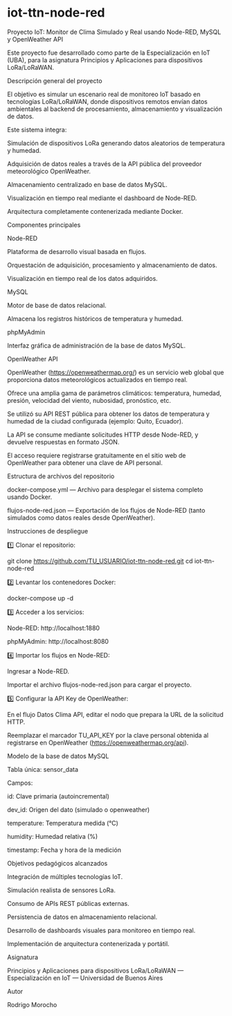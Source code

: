 # iot-ttn-node-red
Proyecto IoT: Monitor de Clima Simulado y Real usando Node-RED, MySQL y OpenWeather API

Este proyecto fue desarrollado como parte de la Especialización en IoT (UBA), para la asignatura Principios y Aplicaciones para dispositivos LoRa/LoRaWAN.

Descripción general del proyecto

El objetivo es simular un escenario real de monitoreo IoT basado en tecnologías LoRa/LoRaWAN, donde dispositivos remotos envían datos ambientales al backend de procesamiento, almacenamiento y visualización de datos.

Este sistema integra:

Simulación de dispositivos LoRa generando datos aleatorios de temperatura y humedad.

Adquisición de datos reales a través de la API pública del proveedor meteorológico OpenWeather.

Almacenamiento centralizado en base de datos MySQL.

Visualización en tiempo real mediante el dashboard de Node-RED.

Arquitectura completamente contenerizada mediante Docker.

Componentes principales

Node-RED

Plataforma de desarrollo visual basada en flujos.

Orquestación de adquisición, procesamiento y almacenamiento de datos.

Visualización en tiempo real de los datos adquiridos.

MySQL

Motor de base de datos relacional.

Almacena los registros históricos de temperatura y humedad.

phpMyAdmin

Interfaz gráfica de administración de la base de datos MySQL.

OpenWeather API

OpenWeather (https://openweathermap.org/) es un servicio web global que proporciona datos meteorológicos actualizados en tiempo real.

Ofrece una amplia gama de parámetros climáticos: temperatura, humedad, presión, velocidad del viento, nubosidad, pronóstico, etc.

Se utilizó su API REST pública para obtener los datos de temperatura y humedad de la ciudad configurada (ejemplo: Quito, Ecuador).

La API se consume mediante solicitudes HTTP desde Node-RED, y devuelve respuestas en formato JSON.

El acceso requiere registrarse gratuitamente en el sitio web de OpenWeather para obtener una clave de API personal.

Estructura de archivos del repositorio

docker-compose.yml — Archivo para desplegar el sistema completo usando Docker.

flujos-node-red.json — Exportación de los flujos de Node-RED (tanto simulados como datos reales desde OpenWeather).

Instrucciones de despliegue

1️⃣ Clonar el repositorio:

git clone https://github.com/TU_USUARIO/iot-ttn-node-red.git
cd iot-ttn-node-red

2️⃣ Levantar los contenedores Docker:

docker-compose up -d

3️⃣ Acceder a los servicios:

Node-RED: http://localhost:1880

phpMyAdmin: http://localhost:8080

4️⃣ Importar los flujos en Node-RED:

Ingresar a Node-RED.

Importar el archivo flujos-node-red.json para cargar el proyecto.

5️⃣ Configurar la API Key de OpenWeather:

En el flujo Datos Clima API, editar el nodo que prepara la URL de la solicitud HTTP.

Reemplazar el marcador TU_API_KEY por la clave personal obtenida al registrarse en OpenWeather (https://openweathermap.org/api).

Modelo de la base de datos MySQL

Tabla única: sensor_data

Campos:

id: Clave primaria (autoincremental)

dev_id: Origen del dato (simulado o openweather)

temperature: Temperatura medida (°C)

humidity: Humedad relativa (%)

timestamp: Fecha y hora de la medición

Objetivos pedagógicos alcanzados

Integración de múltiples tecnologías IoT.

Simulación realista de sensores LoRa.

Consumo de APIs REST públicas externas.

Persistencia de datos en almacenamiento relacional.

Desarrollo de dashboards visuales para monitoreo en tiempo real.

Implementación de arquitectura contenerizada y portátil.

Asignatura

Principios y Aplicaciones para dispositivos LoRa/LoRaWAN — Especialización en IoT — Universidad de Buenos Aires

Autor

Rodrigo Morocho
